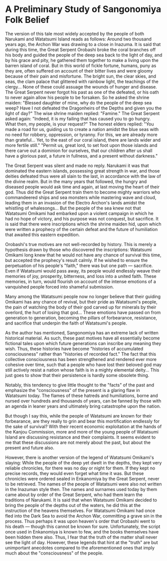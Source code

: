 # A Preliminary Study of Sangonomiya Folk Belief

The version of this tale most widely accepted by the people of both Narukami and Watatsumi Island reads as follows:
Around two thousand years ago, the Archon War was drawing to a close in Inazuma. It is said that during this time, the
Great Serpent Orobashi broke the coral branches off his body and guided the people of the deep sea back to the light of
day, and by his grace and pity, he gathered them together to make a living upon the barren island of coral. But in this
world of fickle fortune, humans, puny as they are, often suffered on account of their bitter lives and were gloomy
because of their pain and misfortune. The bright sun, the clear skies, and seas, the clam palace that glittered with
rainbow light, the teachings of the clergy... None of these could assuage the wounds of hunger and disease. The Great
Serpent never forgot his past as one of the defeated, or his oath to never again allow his people to be forsaken. So he
asked the shrine maiden: "Blessed daughter of mine, why do the people of the deep sea weep? Have I not defeated the
Dragonheirs of the Depths and given you the light of day?" The wise shrine maiden replied: "Famine." The Great Serpent
asked again: "Indeed, it is my failing that has caused you to go hungry. What then, my people, is your request?" The
honest elders replied: "You made a road for us, guiding us to create a nation amidst the blue seas with no need for
robbery, oppression, or tyranny. For this, we are already more than grateful... Yet, to the east of our coral island,
there are lands wider and more fertile still." "Permit us, great lord, to set foot upon those islands and there carve
out a dominion for ourselves, that our children after us shall have a glorious past, a future in fullness, and a present
without darkness."

The Great Serpent was silent and made no reply. Narukami it was that dominated the eastern islands, possessing great
strength in war, and those deities defeated thus were all slain to the last, in accordance with the law of the divine
realm. But in the many years that followed, the hungry and diseased people would ask time and again, at last moving the
heart of their god. Thus did the Great Serpent train them to become mighty warriors who commandeered ships and sea
monsters while mastering wave and cloud, leading them in an invasion of the Electro Archon's lands amidst the whistling
of whalesongs... But the people of the sea knew not that Watatsumi Omikami had embarked upon a violent campaign in which
he had no hope of victory, and his purpose was not conquest, but sacrifice. It is said that there were inscriptions
which the shrine maiden hid, upon which were written a prophecy of the certain defeat and the future of humiliation that
awaited this eastern expedition.

Orobashi's true motives are not well-recorded by history. This is merely a hypothesis drawn by those who discovered the
inscriptions: Watatsumi Omikami long knew that he would not have any chance of survival this time, but accepted the
prophecy's result calmly. If he wished to ensure the perpetuation of his people's "faith," there was but one path —
sacrifice. Even if Watatsumi would pass away, its people would endlessly weave their memories of joy, prosperity,
bitterness, and loss into a united faith. These memories, in turn, would flourish on account of the intense emotions of
a vanquished people forced into shameful submission.

Many among the Watatsumi people now no longer believe that their guiding Omikami has any chance of revival, but their
pride as Watatsumi's people, the pain of watching the body of their god carved up for minerals by their overlord, the
hurt of losing that god... These emotions have passed on from generation to generation, becoming the pillars of
forbearance, resistance, and sacrifice that underpin the faith of Watatsumi's people.

As the author has mentioned, Sangonomiya has an extreme lack of written historical material. As such, these past motives
have all essentially become fictional tales upon which future generations can inscribe any meaning they wish. Thus,
these histories have become "histories of accumulated consciousness" rather than "histories of recorded fact." The fact
that this collective consciousness has been strengthened and rendered ever more cohesive over time, such that a people
who have lost their beloved god may still actively resist a nation whose faith is in a mighty elemental deity... This
just goes to show that their persistence is hardly some obsolete thing.

Notably, this tendency to give little thought to the "facts" of the past and emphasize the "consciousness" of the
present is a glaring flaw in Watatsumi today. The flames of these hatreds and humiliations, borne and nursed over
hundreds and thousands of years, can be fanned by those with an agenda in leaner years and ultimately bring catastrophe
upon the nation.

But though I say this, while the people of Watatsumi are known for their forbearance, are they really to grin and bear
this mortification endlessly for the sake of survival? With their recent economic exploitation at the hands of the
Kanjou Commission, more and more of the young people of Watatsumi Island are discussing resistance and their complaints.
It seems evident to me that these discussions are not merely about the past, but about the present and future also.

However, there is another version of the legend of Watatsumi Omikami's slaying: While the people of the deep yet dwelt
in the depths, they kept very reliable chronicles, for there was no day or night for them. If they kept no precise
records, they would even forget what time it was. But these chronicles were ordered sealed in Enkanomiya by the Great
Serpent, never to be retrieved. The names of the people of Watatsumi were also not written in the Inazuman style then.
The names and surnames used today by them came about by order of the Great Serpent, who had them learn the traditions of
Narukami. It is said that when Watatsumi Omikami decided to bring the people of the depths out of the waters, he did
this at the instruction of the heavens themselves. For Watatsumi Omikami had once fled into the Dark Sea to avoid the
Archon War, committing a grave sin in the process. Thus perhaps it was upon heaven's order that Orobashi went to his
death — though this cannot be known for sure. Unfortunately, the script once used in Enkanomiya is known to few, and the
books themselves have been hidden there also. Thus, I fear that the truth of the matter shall never see the light of
day. However, these legends that hint at the "truth" are but unimportant anecdotes compared to the aforementioned ones
that imply much about the "consciousness" of the people.

